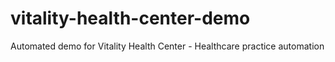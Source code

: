 # vitality-health-center-demo
Automated demo for Vitality Health Center - Healthcare practice automation
